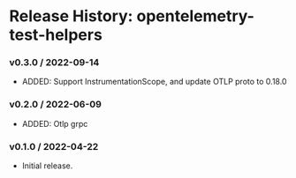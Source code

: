 # Release History: opentelemetry-test-helpers

### v0.3.0 / 2022-09-14

* ADDED: Support InstrumentationScope, and update OTLP proto to 0.18.0 

### v0.2.0 / 2022-06-09

* ADDED: Otlp grpc 

### v0.1.0 / 2022-04-22

* Initial release.
